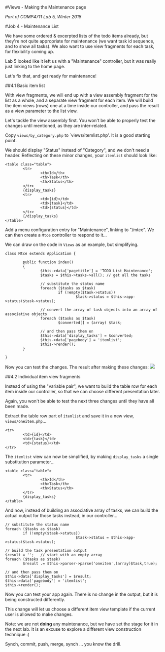 #Views - Making the Maintenance page

_Part of COMP4711 Lab 5, Winter 2018_


#Job 4 - Maintenance List

We have some ordered & excerpted lists of the todo items already, but they're not quite
appropriate for maintenance (we want task id sequence, and to show all tasks).
We also want to use view fragments for each task, for flexibility coming up.

Lab 5 looked like it left us with a "Maintenance" controller, but it was really
just linking to the home page.

Let's fix that, and get ready for maintenance!

##4.1 Basic item list

With view fragments, we will end up with a view assembly fragment for the list as a whole,
and a separate view fragment for each item. We will build the item views (rows)
one at a time inside our controller, and pass the result as a view parameter
to the list view.

Let's tackle the view assembly first. You won't be able to properly test the changes 
until mentioned, as they are inter-related.

Copy `views/by_category.php` to `views/itemlist.php'. It is a good starting point.

We should display "Status" instead of "Category", and we don't need a header.
Reflecting on these minor changes, your `itemlist` should look like:

    <table class="table">
            <tr>
                    <th>Id</th>
                    <th>Task</th>
                    <th>Status</th>
            </tr>
            {display_tasks}
            <tr>
                    <td>{id}</td>
                    <td>{task}</td>
                    <td>{status}</td>
            </tr>
            {/display_tasks}	
    </table>

Add a menu configuration entry for "Maintenance", linking to "/mtce".
We can then create a `Mtce` controller to respond to it...

We can draw on the code in `Views` as an example, but simplifying.

    class Mtce extends Application {

            public function index()
            {
                    $this->data['pagetitle'] = 'TODO List Maintenance';
                    $tasks = $this->tasks->all(); // get all the tasks

                    // substitute the status name
                    foreach ($tasks as $task)
                            if (!empty($task->status))
                                    $task->status = $this->app->status($task->status);

                    // convert the array of task objects into an array of associative objects		
                    foreach ($tasks as $task)
                            $converted[] = (array) $task;

                    // and then pass them on
                    $this->data['display_tasks'] = $converted;
                    $this->data['pagebody'] = 'itemlist';
                    $this->render();
            }

    }

Now you can test the changes. The result after making these changes:
<img class="scale" src="/pix/tutorials/todo/61.png"/>

##4.2 Individual item view fragments

Instead of using the "variable pair", we want to build the table
row for each item inside our controller, so that we can choose
different presentation later.

Again, you won't be able to test the next three changes until they have all been made.

Extract the table row part of `itemlist` and save it in a new view, `views/oneitem.php`...

    <tr>
            <td>{id}</td>
            <td>{task}</td>
            <td>{status}</td>
    </tr>

The `itemlist` view can now be simplified, by making `display_tasks` a single substitution
parameter...

    <table class="table">
            <tr>
                    <th>Id</th>
                    <th>Task</th>
                    <th>Status</th>
            </tr>
            {display_tasks}
    </table>

And now, instead of building an associative array of tasks, we can build
the actual output for those tasks instead, in our controller...

    // substitute the status name
    foreach ($tasks as $task)
            if (!empty($task->status))
                                    $task->status = $this->app->status($task->status);

    // build the task presentation output
    $result = '';	// start with an empty array		
    foreach ($tasks as $task)
            $result .= $this->parser->parse('oneitem',(array)$task,true);

    // and then pass them on
    $this->data['display_tasks'] = $result;
    $this->data['pagebody'] = 'itemlist';
    $this->render();

Now you can test your app again.
There is no change in the output, but it is being constructed differently.

This change will let us choose a different item view template if
the current user is allowed to make changes.

Note: we are not **doing** any maintenance, but we have set the
stage for it in the next lab. It is an excuse to explore
a different view construction technique :)

<div class="alert alert-info">
Synch, commit, push, merge, synch ... you know the drill.
</div>
